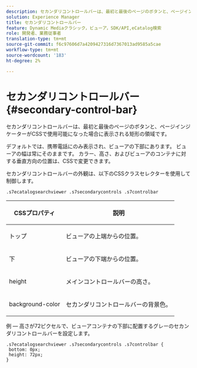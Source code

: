 ```yaml
---
description: セカンダリコントロールバーは、最初と最後のページのボタンと、ページインジケーターがCSSで使用可能になった場合に表示される矩形の領域です。
solution: Experience Manager
title: セカンダリコントロールバー
feature: Dynamic Mediaクラシック，ビューア，SDK/API,eCatalog検索
role: 開発者、業務従事者
translation-type: tm+mt
source-git-commit: f6c97606d7a4209427316d7367013ad9585a5cae
workflow-type: tm+mt
source-wordcount: '183'
ht-degree: 2%

---
```



# セカンダリコントロールバー{#secondary-control-bar}

セカンダリコントロールバーは、最初と最後のページのボタンと、ページインジケーターがCSSで使用可能になった場合に表示される矩形の領域です。

デフォルトでは、携帯電話にのみ表示され、ビューアの下部にあります。 ビューアの幅は常にそのままです。 カラー、高さ、およびビューアのコンテナに対する垂直方向の位置は、CSSで変更できます。

セカンダリコントロールバーの外観は、以下のCSSクラスセレクターを使用して制御します。

`.s7ecatalogsearchviewer .s7secondarycontrols .s7controlbar`

<table id="table_2C8D322F57114A72B43053CB4539C65C"> 
 <thead> 
  <tr> 
   <th colname="col1" class="entry"> <p> CSSプロパティ </p> </th> 
   <th colname="col2" class="entry"> <p>説明 </p> </th> 
  </tr> 
 </thead>
 <tbody> 
  <tr> 
   <td colname="col1"> <p> <span class="codeph"> トップ </span> </p> </td> 
   <td colname="col2"> <p>ビューアの上端からの位置。 </p> </td> 
  </tr> 
  <tr> 
   <td colname="col1"> <p> <span class="codeph"> 下 </span> </p> </td> 
   <td colname="col2"> <p>ビューアの下端からの位置。 </p> </td> 
  </tr> 
  <tr> 
   <td colname="col1"> <p> <span class="codeph"> height </span> </p> </td> 
   <td colname="col2"> <p>メインコントロールバーの高さ。 </p> </td> 
  </tr> 
  <tr> 
   <td colname="col1"> <p> <span class="codeph"> background-color  </span> </p> </td> 
   <td colname="col2"> <p>セカンダリコントロールバーの背景色。 </p> </td> 
  </tr> 
 </tbody> 
</table>

例 — 高さが72ピクセルで、ビューアコンテナの下部に配置するグレーのセカンダリコントロールバーを設定します。

```
.s7ecatalogsearchviewer .s7secondarycontrols .s7controlbar {  
 bottom: 0px; 
 height: 72px; 
}
```

